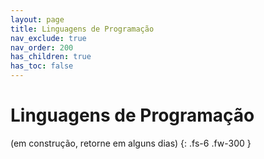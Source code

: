 ```yaml
---
layout: page
title: Linguagens de Programação
nav_exclude: true
nav_order: 200
has_children: true
has_toc: false
---
```


# Linguagens de Programação

(em construção, retorne em alguns dias)
{: .fs-6 .fw-300 }
